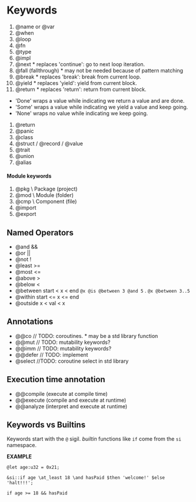 # Keywords

1. @name or @var 
1. @when 
1. @loop 
1. @fn
1. @type
1. @impl
1. @next \* replaces 'continue': go to next loop iteration.
1. @fall (fallthrough) \* may not be needed because of pattern matching
1. @break \* replaces 'break': break from current loop.
1. @yield \* replaces 'yield': yield from current block.
1. @return \* replaces 'return': return from current block.

- 'Done' wraps a value while indicating we return a value and are done.
- 'Some' wraps a value while indicating we yield a value and keep going.
- 'None' wraps no value while indicating we keep going.

1. @return
1. @panic 
1. @class
1. @struct / @record  / @value
1. @trait
1. @union
1. @alias

#### Module keywords

1. @pkg \\ Package (project)
1. @mod \\ Module (folder)
1. @cmp \\ Component (file)
1. @import
1. @export

## Named Operators

- @and &&
- @or ||
- @not !
- @least >=
- @most <=
- @above >
- @below <
- @between start < x < end `@x @is @between 3 @and 5` . `@x @between 3..5`
- @within start <= x <= end
- @outside x < val < x

## Annotations

- @@co // TODO: coroutines. \* may be a std library function
- @@mut // TODO: mutability keywords?
- @@imm // TODO: mutability keywords?
- @@defer // TODO: implement
- @select //TODO: coroutine select in std library

## Execution time annotation

- @@compile (execute at compile time)
- @@execute (compile and execute at runtime)
- @@analyze (interpret and execute at runtime)


## Keywords vs Builtins

Keywords start with the `@` sigil. _builtin_ functions like `if` come from the `si` namespace.

**EXAMPLE**

```silicon
@let age:u32 = 0x21;

&si::if age \at_least 18 \and hasPaid $then 'welcome!' $else 'halt!!!';

if age >= 18 && hasPaid
```
